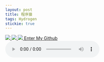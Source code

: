 ```yaml
---
layout: post
title: 程序猿
tags: Hydrogen
stickie: true
---
```

<a href="https://17824909342.github.io/2017-12-23-hello-world11.html"><img src="https://ss2.bdstatic.com/70cFvnSh_Q1YnxGkpoWK1HF6hhy/it/u=1177396491,1238594963&fm=26&gp=0.jpg"> </a>
<a href="https://17824909342.github.io/2017-12-23-hello-world22.html"><img src="https://timgsa.baidu.com/timg?image&quality=80&size=b9999_10000&sec=1565977423634&di=fb2547134d3c061917be844ce9bbb2d7&imgtype=0&src=http%3A%2F%2Fb-ssl.duitang.com%2Fuploads%2Fitem%2F201512%2F29%2F20151229213913_PGtke.thumb.700_0.jpeg"> </a>
<a href="https://17824909342.github.io/2017-12-23-hello-world33.html"><img src="https://timgsa.baidu.com/timg?image&quality=80&size=b9999_10000&sec=1565977947057&di=e64881201fac96f67e731e1a0c4b2dbb&imgtype=0&src=http%3A%2F%2Fb-ssl.duitang.com%2Fuploads%2Fitem%2F201808%2F31%2F20180831224329_cdcys.jpg"> </a> <a href ="https://github.com/17824909342">Enter My Github</a>        
<audio src="song.ogg" controls="controls"></audio>                    

